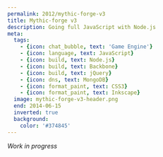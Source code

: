 ```yaml
---
permalink: 2012/mythic-forge-v3
title: Mythic-forge v3
description: Going full JavaScript with Node.js
meta:
  tags:
    - {icon: chat_bubble, text: 'Game Engine'}
    - {icon: language, text: JavaScript}
    - {icon: build, text: Node.js}
    - {icon: build, text: Backbone}
    - {icon: build, text: jQuery}
    - {icon: dns, text: MongoDB}
    - {icon: format_paint, text: CSS3}
    - {icon: format_paint, text: Inkscape}
  image: mythic-forge-v3-header.png
  end: 2014-06-15
  inverted: true
  background:
    color: '#374845'
---
```


*Work in progress*
